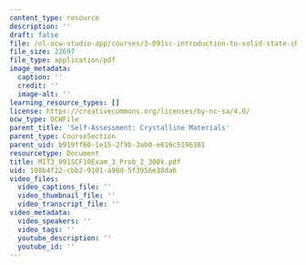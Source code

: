 ```yaml
---
content_type: resource
description: ''
draft: false
file: /ol-ocw-studio-app/courses/3-091sc-introduction-to-solid-state-chemistry-fall-2010/108b4f22cbb29101a98d5f3956e38da6_MIT3_091SCF10Exam_3_Prob_2_300k.pdf
file_size: 22697
file_type: application/pdf
image_metadata:
  caption: ''
  credit: ''
  image-alt: ''
learning_resource_types: []
license: https://creativecommons.org/licenses/by-nc-sa/4.0/
ocw_type: OCWFile
parent_title: 'Self-Assessment: Crystalline Materials'
parent_type: CourseSection
parent_uid: b919ff60-1e15-2f9b-3ab0-e616c5196381
resourcetype: Document
title: MIT3_091SCF10Exam_3_Prob_2_300k.pdf
uid: 108b4f22-cbb2-9101-a98d-5f3956e38da6
video_files:
  video_captions_file: ''
  video_thumbnail_file: ''
  video_transcript_file: ''
video_metadata:
  video_speakers: ''
  video_tags: ''
  youtube_description: ''
  youtube_id: ''
---
```

